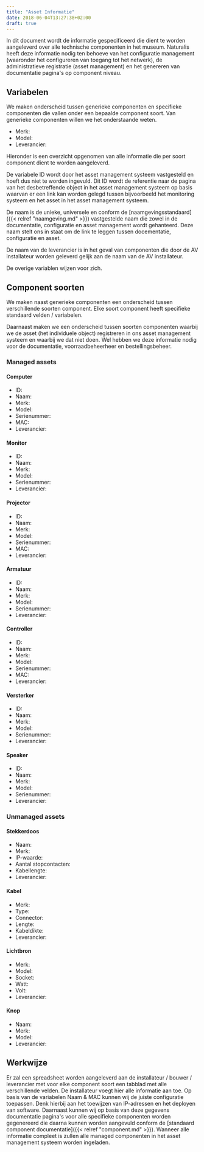 ```yaml
---
title: "Asset Informatie"
date: 2018-06-04T13:27:38+02:00
draft: true
---
```


In dit document wordt de informatie gespecificeerd die dient te worden
aangeleverd over alle technische componenten in het museum. Naturalis heeft deze
informatie nodig ten behoeve van het configuratie management (waaronder het
configureren van toegang tot het netwerk), de administratieve registratie
(asset management) en het genereren van documentatie pagina's op component niveau. 

## Variabelen

We maken onderscheid tussen generieke componenten en specifieke componenten die vallen onder een bepaalde component soort. Van generieke componenten willen we het onderstaande weten.


* Merk:
* Model:
* Leverancier:

Hieronder is een overzicht opgenomen van alle informatie die per soort component
dient te worden aangeleverd.

De variabele ID wordt door het asset management systeem vastgesteld en hoeft dus
niet te worden ingevuld. Dit ID wordt de referentie naar de pagina van het
desbetreffende object in het asset management systeem op basis waarvan er een
link kan worden gelegd tussen bijvoorbeeld het monitoring systeem en het asset
in het asset management systeem.

De naam is de unieke, universele en conform de [naamgevingsstandaard]({{< relref
"naamgeving.md" >}}) vastgestelde naam die zowel in de documentatie,
configuratie en asset management wordt gehanteerd. Deze naam stelt ons in staat
om de link te leggen tussen docementatie, configuratie en asset.

De naam van de leverancier is in het geval van componenten die door de AV
installateur worden geleverd gelijk aan de naam van de AV installateur.

De overige variablen wijzen voor zich.

## Component soorten

We maken naast generieke componenten een onderscheid tussen verschillende soorten component. Elke soort
component heeft specifieke standaard velden / variabelen.

Daarnaast maken we een onderscheid tussen soorten componenten waarbij we de
asset (het individuele object) registreren in ons asset management systeem en
waarbij we dat niet doen. Wel hebben we deze informatie nodig voor de
documentatie, voorraadbeheerheer en bestellingsbeheer.

### Managed assets

#### Computer

* ID:
* Naam:
* Merk:
* Model:
* Serienummer:
* MAC:
* Leverancier:

#### Monitor

* ID:
* Naam:
* Merk:
* Model:
* Serienummer:
* Leverancier:

#### Projector

* ID:
* Naam:
* Merk:
* Model:
* Serienummer:
* MAC:
* Leverancier:

#### Armatuur

* ID:
* Naam:
* Merk:
* Model:
* Serienummer:
* Leverancier:

#### Controller

* ID:
* Naam:
* Merk:
* Model:
* Serienummer:
* MAC:
* Leverancier:

#### Versterker

* ID:
* Naam:
* Merk:
* Model:
* Serienummer:
* Leverancier:

#### Speaker

* ID:
* Naam:
* Merk:
* Model:
* Serienummer:
* Leverancier:

### Unmanaged assets

#### Stekkerdoos

* Naam:
* Merk:
* IP-waarde:
* Aantal stopcontacten:
* Kabellengte:
* Leverancier:

#### Kabel

* Merk:
* Type:
* Connector:
* Lengte:
* Kabeldikte:
* Leverancier:

#### Lichtbron

* Merk:
* Model:
* Socket:
* Watt:
* Volt:
* Leverancier:

#### Knop

* Naam:
* Merk:
* Model:
* Leverancier:

## Werkwijze

Er zal een spreadsheet worden aangeleverd aan de installateur / bouwer / leverancier met voor elke component soort een tabblad met alle verschillende velden. De installateur voegt hier alle informatie aan toe. Op basis van de variabelen Naam & MAC kunnen wij de juiste configuratie toepassen. Denk hierbij aan het toewijzen van IP-adressen en het deployen van software. Daarnaast kunnen wij op basis van deze gegevens documentatie pagina's voor alle specifieke componenten worden gegenereerd die daarna kunnen worden aangevuld conform de [standaard component documentatie]({{< relref "component.md" >}}). Wanneer alle informatie compleet is zullen alle managed componenten in het asset management systeem worden ingeladen.

